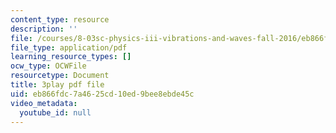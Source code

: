 ```yaml
---
content_type: resource
description: ''
file: /courses/8-03sc-physics-iii-vibrations-and-waves-fall-2016/eb866fdc7a4625cd10ed9bee8ebde45c_7Knpp3AIteQ.pdf
file_type: application/pdf
learning_resource_types: []
ocw_type: OCWFile
resourcetype: Document
title: 3play pdf file
uid: eb866fdc-7a46-25cd-10ed-9bee8ebde45c
video_metadata:
  youtube_id: null
---
```

